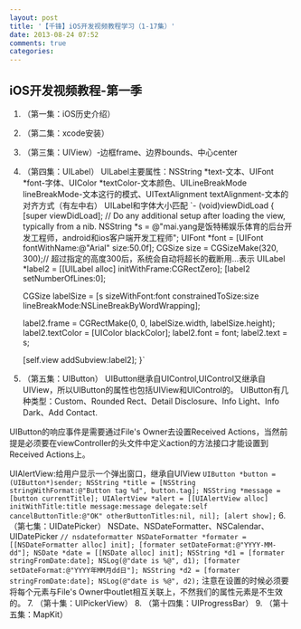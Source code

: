 ```yaml
---
layout: post
title: '【千锋】iOS开发视频教程学习（1-17集）'
date: 2013-08-24 07:52
comments: true
categories: 
---
```

iOS开发视频教程-第一季
-----
1.  （第一集：iOS历史介绍）
2. （第二集：xcode安装）
3. （第三集：UIView）-边框frame、边界bounds、中心center
4. （第四集：UILabel）
UILabel主要属性：NSString *text-文本、UIFont *font-字体、UIColor *textColor-文本颜色、UILineBreakMode lineBreakMode-文本这行的模式、UITextAlignment textAlignment-文本的对齐方式（有左中右）
UILabel和字体大小匹配
`- (void)viewDidLoad
{
    [super viewDidLoad];
	// Do any additional setup after loading the view, typically from a nib.
    NSString *s = @"mai.yang是饭特稀娱乐体育的后台开发工程师，android和ios客户端开发工程师";
    UIFont *font = [UIFont fontWithName:@"Arial" size:50.0f];
    CGSize size = CGSizeMake(320, 300);// 超过指定的高度300后，系统会自动将超长的截断用...表示
    UILabel *label2 = [[UILabel alloc] initWithFrame:CGRectZero];
    [label2 setNumberOfLines:0];
    
    CGSize labelSize = [s sizeWithFont:font constrainedToSize:size lineBreakMode:NSLineBreakByWordWrapping];
    
    label2.frame = CGRectMake(0, 0, labelSize.width, labelSize.height);
    label2.textColor = [UIColor blackColor];
    label2.font = font;
    label2.text = s;
    
    [self.view addSubview:label2];
}`

<!-- more -->

5.  （第五集：UIButton）
UIButton继承自UIControl,UIControl又继承自UIView，所以UIButton的属性也包括UIView和UIControl的。
UIButton有几种类型：Custom、Rounded Rect、Detail Disclosure、Info Light、Info Dark、Add Contact.

UIButton的响应事件是需要通过File's Owner去设置Received Actions，当然前提是必须要在viewController的头文件中定义action的方法接口才能设置到Received Actions上。

UIAlertView:给用户显示一个弹出窗口，继承自UIView
`
UIButton *button = (UIButton*)sender;
    NSString *title = [NSString stringWithFormat:@"Button tag %d", button.tag];
    NSString *message = [button currentTitle];
    UIAlertView *alert = [[UIAlertView alloc] initWithTitle:title message:message delegate:self cancelButtonTitle:@"OK" otherButtonTitles:nil, nil];
    [alert show];
`
6.  （第七集：UIDatePicker）
NSDate、NSDateFormatter、NSCalendar、UIDatePicker
`
// nsdateformatter
    NSDateFormatter *formater = [[NSDateFormatter alloc] init];
    [formater setDateFormat:@"YYYY-MM-dd"];
    NSDate *date = [[NSDate alloc] init];
    NSString *d1 = [formater stringFromDate:date];
    NSLog(@"date is %@", d1);
    [formater setDateFormat:@"YYYY年MM月dd日"];
    NSString *d2 = [formater stringFromDate:date];
    NSLog(@"date is %@", d2);
`
注意在设置的时候必须要将每个元素与File's Owner中outlet相互关联上，不然我们的属性元素是不生效的。
7.  （第十集：UIPickerView）
8.  （第十四集：UIProgressBar）
9.  （第十五集：MapKit）
